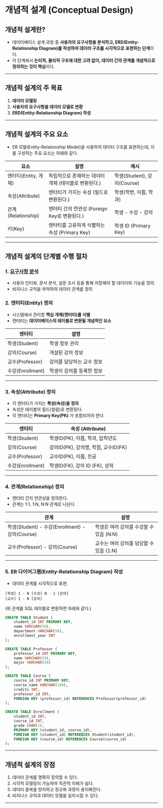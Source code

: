# 개념적 설계 (Conceptual Design)

## 개념적 설계란?

* 데이터베이스 설계 과정 중 **사용자의 요구사항을 분석하고, ERD(Entity-Relationship Diagram)를 작성하여 데이터 구조를 시각적으로 표현하는 단계**이다.
* 이 단계에서 **논리적, 물리적 구조에 대한 고려 없이, 데이터 간의 관계를 개념적으로 정의하는 것이 핵심**이다.

***

## 개념적 설계의 주 목표

1. **데이터 모델링**
2. **사용자의 요구사항을 데이터 모델로 변환**
3. **ERD(Entity-Relationship Diagram) 작성**

***

## 개념적 설계의 주요 요소

* ER 모델(Entity-Relationship Model)을 사용하여 데이터 구조를 표현하는데, 이를 구성하는 주요 요소는 아래와 같다.

| 요소               | 설명                              | 예시                      |
| ---------------- | ------------------------------- | ----------------------- |
| 엔터티(Entity, 개체)  | 독립적으로 존재하는 데이터 개체 (테이블로 변환된다.)  | 학생(Student), 강의(Course) |
| 속성(Attribute)    | 엔터티가 가지는 속성 (필드로 변환된다.)         | 학생(학번, 이름, 학과)          |
| 관계(Relationship) | 엔터티 간의 연관성 (Foreign Key로 변환된다.) | 학생 - 수강 - 강의            |
| 키(Key)           | 엔터티를 고유하게 식별하는 속성 (Primary Key) | 학생 ID (Primary Key)     |

***

## 개념적 설계의 단계별 수행 절차

### 1. [요구사항 분석](requirement-analysis/)

* 사용자 인터뷰, 문서 분석, 설문 조사 등을 통해 저장해야 할 데이터와 기능을 정의.
* 비지니스 규칙을 파악하여 데이터 관계를 정의

### 2. 엔터티(Entity) 정의

* 시스템에서 관리할 **핵심 개체(엔터티)를 식별**
* 엔터티는 **데이터베이스의 테이블로 변환될 개념적인 요소**

| 엔터티            | 설명             |
| -------------- | -------------- |
| 학생(Student)    | 학생 정보 관리       |
| 강의(Course)     | 개설된 강의 정보      |
| 교수(Professor)  | 강의를 담당하는 교수 정보 |
| 수강(Enrollment) | 학생이 강의를 등록한 정보 |

***

### 3. 속성(Attribute) 정의

* 각 엔터티가 가지는 **특성(속성)을 정의**
* 속성은 테이블의 필드(컬럼)로 변환된다.
* 각 엔터티는 **Primary Key(PK)** 가 포함되어야 한다.

| 엔터티            | 속성 (Attribute)              |
| -------------- | --------------------------- |
| 학생(Student)    | 학생ID(PK), 이름, 학과, 입학년도      |
| 강의(Course)     | 강의ID(PK), 강의명, 학점, 교수ID(FK) |
| 교수(Professor)  | 교수ID(PK), 이름, 전공            |
| 수강(Enrollment) | 학생ID(FK), 강의 ID (FK), 성적    |

***

### 4. 관계(Relationship) 정의

* 엔터티 간의 연관성을 정의한다.
* 관계는 1:1, 1:N, N:N 관계로 나뉜다.

| 관계                                        | 설명                        |
| ----------------------------------------- | ------------------------- |
| 학생(Student) - 수강(Enrollment) - 강의(Course) | 학생은 여러 강의를 수강할 수 있음 (N:N) |
| 교수(Professor) - 강의(Course)                | 교수는 여러 강의를 담당할 수 있음 (1:N) |

***

### 5. ER 다이어그램(Entity-Relationship Diagram) 작성

* 데이터 관계를 시각적으로 표현.

```
[학생] 1 - N [수강] N - 1 [강의]
[교수] 1 - N [강의]
```

(위 관계를 SQL 테이블로 변환하면 아래와 같다.)

```sql
CREATE TABLE Student (
    student_id INT PRIMARY KEY,
    name VARCHAR(50),
    department VARCHAR(50),
    enrollment_year INT
);

CREATE TABLE Professor (
    professor_id INT PRIMARY KEY,
    name VARCHAR(50),
    major VARCHAR(50)
);

CREATE TABLE Course (
    course_id INT PRIMARY KEY,
    course_name VARCHAR(100),
    credits INT,
    professor_id INT,
    FOREIGN KEY (professor_id) REFERENCES Professor(professor_id)
);

CREATE TABLE Enrollment (
    student_id INT,
    course_id INT,
    grade CHAR(2),
    PRIMARY KEY (student_id, course_id),
    FOREIGN KEY (student_id) REFERENCES Student(student_id),
    FOREIGN KEY (course_id) REFERENCES Course(course_id)
);
```

***

## 개념적 설계의 장점

1. 데이터 관계를 명확히 정의할 수 있다.
2. 시각적 모델링이 가능하여 직관적 이해가 쉽다.
3. 데이터 중복을 방지하고 정규화 과정이 용이해진다.
4. 비지니스 규칙과 데이터 모델을 일치시킬 수 있다.

***
